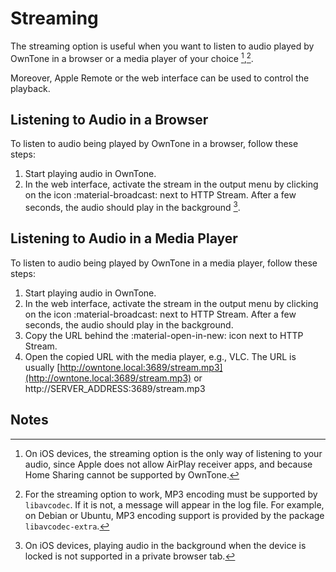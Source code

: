 # Streaming

The streaming option is useful when you want to listen to audio played by
OwnTone in a browser or a media player of your choice [^1],[^3].

Moreover, Apple Remote or the web interface can be used to control the
playback.

## Listening to Audio in a Browser

To listen to audio being played by OwnTone in a browser, follow these
steps:

1. Start playing audio in OwnTone.
2. In the web interface, activate the stream in the output menu by clicking
   on the icon :material-broadcast: next to HTTP Stream.
   After a few seconds, the audio should play in the background [^2].

## Listening to Audio in a Media Player

To listen to audio being played by OwnTone in a media player, follow these
steps:

1. Start playing audio in OwnTone.
2. In the web interface, activate the stream in the output menu by clicking
   on the icon :material-broadcast: next to HTTP Stream.
   After a few seconds, the audio should play in the background.
3. Copy the URL behind the :material-open-in-new: icon next to HTTP Stream.
4. Open the copied URL with the media player, e.g., VLC.
   The URL is usually
   [http://owntone.local:3689/stream.mp3](http://owntone.local:3689/stream.mp3)
   or http://SERVER_ADDRESS:3689/stream.mp3

## Notes

[^1]: On iOS devices, the streaming option is the only way of listening to your
      audio, since Apple does not allow AirPlay receiver apps, and because
      Home Sharing cannot be supported by OwnTone.

[^2]: On iOS devices, playing audio in the background when the device is locked
      is not supported in a private browser tab.

[^3]: For the streaming option to work, MP3 encoding must be supported by
      `libavcodec`. If it is not, a message will appear in the log file.
      For example, on Debian or Ubuntu, MP3 encoding support is provided by the
      package `libavcodec-extra`.

